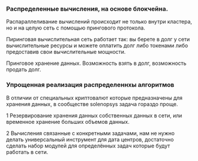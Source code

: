 

### Распределенные  вычисления, на основе блокчейна.
Распараллеливание вычислений происходит не только внутри кластера, но и на целую сеть с помощью прингового протокола.

Пиринговая вычислительная сеть работает так: вы берете в долг у сети вычислительные ресурсы и можете оплатить долг либо
токенами либо предоставив свои вычислительные мощности.

Принговое хранение данных. Возможность взять в долг, возможность продать долг.

### Упрощенная реализация распределеннхы алгоритмов

В отличии от специальных криптовалют которые предназначены для хранения данных, в сообществе solenopsys задача гораздо
проще.

1 Резервирование хранения данных собственных данных в сети, или временное хранение больших объемов данных.

2 Вычисления связанные с конкретными задачами, нам не нужно делать универсальный инструмент для дата центров, достаточно
сделать набор модулей для определённых задач которые будут работать в сети. 